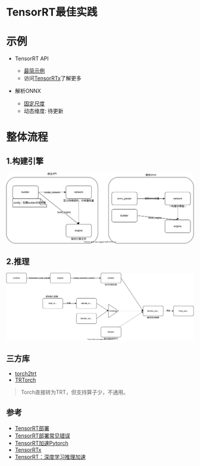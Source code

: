 
# TensorRT最佳实践


# 示例
- TensorRT API
  - [最简示例](./lenet.py)  
  - 访问[TensorRTx](https://github.com/wang-xinyu/tensorrtx)了解更多

- 解析ONNX 
  - [固定尺度](./main.py)  
  - 动态维度: 待更新 
  
 
# 整体流程
## 1.构建引擎
![avatar](./imgs/build.svg)
## 2.推理
![avatar](./imgs/infer.svg)



## 三方库
- [torch2trt](https://github.com/NVIDIA-AI-IOT/torch2trt)
- [TRTorch](https://github.com/NVIDIA/TRTorch)
> Torch直接转为TRT，但支持算子少，不通用。

## 参考

- [TensorRT部署](http://zengzeyu.com/2020/07/09/tensorrt_01_installation/)
- [TensorRT部署常见错误](https://blog.csdn.net/QFJIZHI/article/details/107335865)
- [TensorRT加速Pytorch](https://blog.csdn.net/leviopku/article/details/112963733)
- [TensorRTx](https://github.com/wang-xinyu/tensorrtx)
- [TensorRT：深度学习推理加速](https://www.nvidia.cn/content/dam/en-zz/zh_cn/assets/webinars/oct16/Gary_TensorRT_GTCChina2019.pdf)